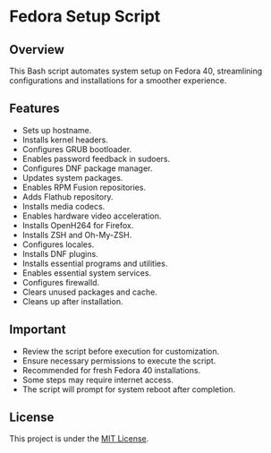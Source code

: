 # Fedora Setup Script

## Overview

This Bash script automates system setup on Fedora 40, streamlining configurations and installations for a smoother experience.

## Features

- Sets up hostname.
- Installs kernel headers.
- Configures GRUB bootloader.
- Enables password feedback in sudoers.
- Configures DNF package manager.
- Updates system packages.
- Enables RPM Fusion repositories.
- Adds Flathub repository.
- Installs media codecs.
- Enables hardware video acceleration.
- Installs OpenH264 for Firefox.
- Installs ZSH and Oh-My-ZSH.
- Configures locales.
- Installs DNF plugins.
- Installs essential programs and utilities.
- Enables essential system services.
- Configures firewalld.
- Clears unused packages and cache.
- Cleans up after installation.

## Important

- Review the script before execution for customization.
- Ensure necessary permissions to execute the script.
- Recommended for fresh Fedora 40 installations.
- Some steps may require internet access.
- The script will prompt for system reboot after completion.

## License

This project is under the [MIT License](LICENSE).

